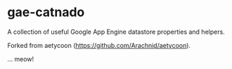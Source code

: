 # gae-catnado

A collection of useful Google App Engine datastore properties and helpers.

Forked from aetycoon (https://github.com/Arachnid/aetycoon).







... meow!